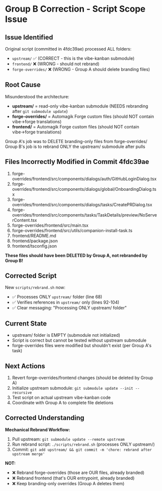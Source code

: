 # Group B Correction - Script Scope Issue

## Issue Identified
Original script (committed in 4fdc39ae) processed ALL folders:
- `upstream/` ✅ (CORRECT - this is the vibe-kanban submodule)
- `frontend/` ❌ (WRONG - should not rebrand)
- `forge-overrides/` ❌ (WRONG - Group A should delete branding files)

## Root Cause
Misunderstood the architecture:
- **upstream/** = read-only vibe-kanban submodule (NEEDS rebranding after `git submodule update`)
- **forge-overrides/** = Automagik Forge custom files (should NOT contain vibe→forge translations)
- **frontend/** = Automagik Forge custom files (should NOT contain vibe→forge translations)

Group A's job was to DELETE branding-only files from forge-overrides/
Group B's job is to rebrand ONLY the upstream/ submodule after pulls

## Files Incorrectly Modified in Commit 4fdc39ae
1. forge-overrides/frontend/src/components/dialogs/auth/GitHubLoginDialog.tsx
2. forge-overrides/frontend/src/components/dialogs/global/OnboardingDialog.tsx
3. forge-overrides/frontend/src/components/dialogs/tasks/CreatePRDialog.tsx
4. forge-overrides/frontend/src/components/tasks/TaskDetails/preview/NoServerContent.tsx
5. forge-overrides/frontend/src/main.tsx
6. forge-overrides/frontend/src/utils/companion-install-task.ts
7. frontend/README.md
8. frontend/package.json
9. frontend/tsconfig.json

**These files should have been DELETED by Group A, not rebranded by Group B!**

## Corrected Script
New `scripts/rebrand.sh` now:
- ✅ Processes ONLY `upstream/` folder (line 68)
- ✅ Verifies references in `upstream/` only (lines 92-104)
- ✅ Clear messaging: "Processing ONLY upstream/ folder"

## Current State
- upstream/ folder is EMPTY (submodule not initialized)
- Script is correct but cannot be tested without upstream submodule
- forge-overrides files were modified but shouldn't exist (per Group A's task)

## Next Actions
1. Revert forge-overrides/frontend changes (should be deleted by Group A)
2. Initialize upstream submodule: `git submodule update --init --recursive`
3. Test script on actual upstream vibe-kanban code
4. Coordinate with Group A to complete file deletions

## Corrected Understanding
**Mechanical Rebrand Workflow:**
1. Pull upstream: `git submodule update --remote upstream`
2. Run rebrand script: `./scripts/rebrand.sh` (processes ONLY upstream/)
3. Commit: `git add upstream/ && git commit -m 'chore: rebrand after upstream merge'`

**NOT:**
- ❌ Rebrand forge-overrides (those are OUR files, already branded)
- ❌ Rebrand frontend (that's OUR entrypoint, already branded)
- ❌ Keep branding-only overrides (Group A deletes them)
